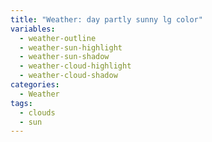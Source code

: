 ```yaml
---
title: "Weather: day partly sunny lg color"
variables:
  - weather-outline
  - weather-sun-highlight
  - weather-sun-shadow
  - weather-cloud-highlight
  - weather-cloud-shadow
categories:
  - Weather
tags:
  - clouds
  - sun
---
```

